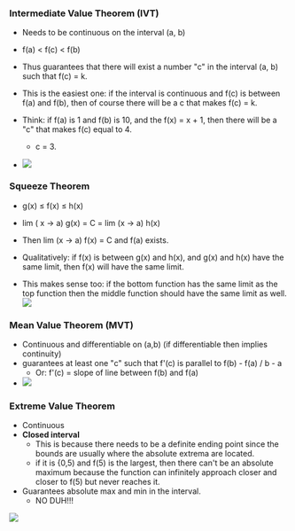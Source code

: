 
### Intermediate Value Theorem (IVT)
- Needs to be continuous on the interval (a, b)
- f(a) < f(c) < f(b)
- Thus guarantees that there will exist a number "c" in the interval (a, b) such that f(c) = k.

- This is the easiest one: if the interval is continuous and f(c) is between f(a) and f(b), then of course there will be a c that makes f(c) = k.
- Think: if f(a) is 1 and f(b) is 10, and the f(x) = x + 1, then there will be a "c" that makes f(c) equal to 4. 
	- c = 3.
- **![](https://lh7-us.googleusercontent.com/0ls07MeaJckyxToIzmR2_Ur6VK9E1R1mx24YTRkCgiwcbt6cgvieW3uZeCGj_ukioymiAsQ8Adhq20zZmlIU988Fih7MDv-CQEgAvnnIJTK2zrtwmpVzT8dQXoehTGReFr_Uw9fagVhUeEQd6qGd7UQ)**

### Squeeze Theorem
- g(x) ≤ f(x) ≤ h(x)
- lim ( x -> a) g(x) = C = lim (x -> a) h(x)
- Then lim (x -> a) f(x) = C and f(a) exists.

- Qualitatively: if f(x) is between g(x) and h(x), and g(x) and h(x) have the same limit, then f(x) will have the same limit.
- This makes sense too: if the bottom function has the same limit as the top function then the middle function should have the same limit as well.
**![](https://lh7-us.googleusercontent.com/mmayxG1YPGhsf-4CN296OVe-yQda-XNBfujQPSk-tL6Y_dLk-c489UCvIXByEBcG7w_dodr9W1Iip9XbVlBcQpWePvmpeen9OvWyUGxt5KfM1YeHGA_mBbP3wuQcknsFzelz5JeVec91k0rrKWnD63s)**


### Mean Value Theorem (MVT)
- Continuous and differentiable on (a,b) (if differentiable then implies continuity)
- guarantees at least one "c" such that f'(c) is parallel to f(b) - f(a) / b - a 
	- Or: f'(c) = slope of line between f(b) and f(a)
- **![](https://lh7-us.googleusercontent.com/KmhoK55z9FBg8eQgu_onIADef6Elh0QZzTlCbDZy3mPD-mZB-5-6xNCYlylSnuft-zStq0Zld3R8leQwhfVKRolCoJ2zmqMBXqHrq3pXS1iRhM6uoveysoSHS4pcKpURBEdAApOGXWxcmZ8QLk05tME)**


### Extreme Value Theorem
- Continuous
- **Closed interval**
	- This is because there needs to be a definite ending point since the bounds are usually where the absolute extrema are located.
	- if it is {0,5) and f(5) is the largest, then there can't be an absolute maximum because the function can infinitely approach closer and closer to f(5) but never reaches it.
- Guarantees absolute max and min in the interval.
	- NO DUH!!! 

**![](https://lh7-us.googleusercontent.com/BNkkZvMCePwly9tOa-SMAP2ZQM-epDBtYCH8_8Q6YhWsBCN-4YkD5tVzs3__y3t5YzcgLfEqlzeDe6OnXHDNKgp_VQge5TpohxEdy85UxBvfldmfhQ9gZN7RIowtxq1DsgnEatfxz9n7N65YVk0whbQ)**

